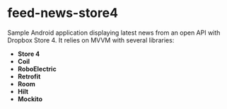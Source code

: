 # feed-news-store4
Sample Android application displaying latest news from an open API with Dropbox Store 4. It relies on MVVM with several libraries:
- **Store 4**
- **Coil**
- **RoboElectric**
- **Retrofit**
- **Room**
- **Hilt**
- **Mockito** 

